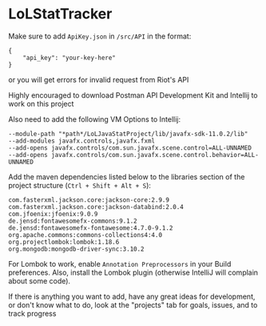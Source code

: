 # LoLStatTracker

Make sure to add `ApiKey.json` in `/src/API` in the format:<br>
```
{
    "api_key": "your-key-here"
}
```
or you will get errors for invalid request from Riot's API<br>

Highly encouraged to download Postman API Development Kit and Intellij to work on this project

Also need to add the following VM Options to Intellij:<br>
```
--module-path "*path*/LoLJavaStatProject/lib/javafx-sdk-11.0.2/lib" 
--add-modules javafx.controls,javafx.fxml 
--add-opens javafx.controls/com.sun.javafx.scene.control=ALL-UNNAMED
--add-opens javafx.controls/com.sun.javafx.scene.control.behavior=ALL-UNNAMED
```

Add the maven dependencies listed below to the libraries section of the project structure (`Ctrl + Shift + Alt + S`):<br>
```
com.fasterxml.jackson.core:jackson-core:2.9.9
com.fasterxml.jackson.core:jackson-databind:2.0.4
com.jfoenix:jfoenix:9.0.9
de.jensd:fontawesomefx-commons:9.1.2
de.jensd:fontawesomefx-fontawesome:4.7.0-9.1.2
org.apache.commons:commons-collections4:4.0
org.projectlombok:lombok:1.18.6
org.mongodb:mongodb-driver-sync:3.10.2
```

For Lombok to work, enable `Annotation Preprocessors` in your Build preferences. Also, install the Lombok plugin (otherwise IntelliJ will complain about some code).

If there is anything you want to add, have any great ideas for development, or don't know what to do,
look at the "projects" tab for goals, issues, and to track progress